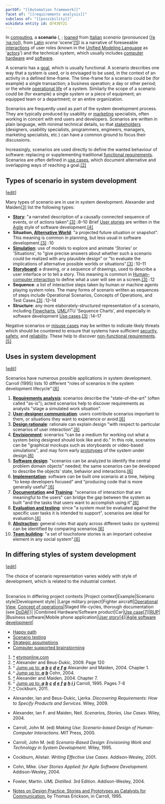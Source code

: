 ```yaml
---
partOf: "[[Automation framework]]"
facet of: "[[requirements analysis]]"
subclass of: "[[possibility]]"
wikidata entity id: Q7430721
---
```

In [computing](https://en.wikipedia.org/wiki/Computing "Computing"), a **scenario** (, ; [loaned](https://en.wikipedia.org/wiki/Loanword "Loanword") from [Italian](https://en.wikipedia.org/wiki/Italian_language "Italian language") _scenario_ (pronounced [[ʃeˈnaːrjo]](https://en.wikipedia.org/wiki/Help:IPA/Italian "Help:IPA/Italian")), from [Latin](https://en.wikipedia.org/wiki/Latin_language "Latin language") _scena_ 'scene'[[1]](#cite_note-1)) is a narrative of foreseeable [interactions](https://en.wikipedia.org/wiki/Human%E2%80%93computer_interaction "Human–computer interaction") of user roles (known in the [Unified Modeling Language](https://en.wikipedia.org/wiki/Unified_Modeling_Language "Unified Modeling Language") as '[actors](https://en.wikipedia.org/wiki/Actor_\(UML\) "Actor (UML)")') and the technical system, which usually includes [computer hardware](https://en.wikipedia.org/wiki/Computer_hardware "Computer hardware") and [software](https://en.wikipedia.org/wiki/Software "Software").

A scenario has a [goal](https://en.wikipedia.org/wiki/Goal_modeling "Goal modeling"), which is usually functional. A scenario describes one way that a system is used, or is envisaged to be used, in the context of an activity in a defined time-frame. The time-frame for a scenario could be (for example) a single transaction; a business operation; a day or other period; or the whole [operational life](https://en.wikipedia.org/wiki/Operational_life "Operational life") of a system. Similarly the scope of a scenario could be (for example) a single system or a piece of equipment; an equipped team or a department; or an entire organization.

Scenarios are frequently used as part of the system development process. They are typically produced by usability or [marketing](https://en.wikipedia.org/wiki/Marketing "Marketing") specialists, often working in concert with end users and developers. Scenarios are written in plain language, with minimal technical details, so that [stakeholders](https://en.wikipedia.org/wiki/Stakeholder_theory "Stakeholder theory") (designers, usability specialists, programmers, engineers, managers, marketing specialists, etc.) can have a common ground to focus their discussions.

Increasingly, scenarios are used directly to define the wanted behaviour of software: replacing or supplementing traditional [functional requirements](https://en.wikipedia.org/wiki/Functional_requirement "Functional requirement"). Scenarios are often defined in [use cases](https://en.wikipedia.org/wiki/Use_case "Use case"), which document alternative and overlapping ways of reaching a goal.[[2]](#cite_note-2)

## Types of scenario in system development

[[edit](https://en.wikipedia.org/w/index.php?title=Scenario_\(computing\)&action=edit&section=1 "Edit section: Types of scenario in system development")]

Many types of scenario are in use in system development. Alexander and Maiden[[3]](#cite_note-AlexMaid-3) list the following types:

- **[Story](https://en.wikipedia.org/wiki/Narrative "Narrative")**: "a narrated description of a causally connected sequence of events, or of actions taken".[[3]](#cite_note-AlexMaid-3) : 8–10  Brief [User stories](https://en.wikipedia.org/wiki/User_story "User story") are written in the [Agile](https://en.wikipedia.org/wiki/Agile_software_development "Agile software development") style of software development.[[4]](#cite_note-Cohn,_2004-4)
- **Situation, [Alternative World](https://en.wikipedia.org/wiki/Scenario_analysis "Scenario analysis")**: "a projected future situation or snapshot". This meaning is common in planning, but less usual in software development.[[3]](#cite_note-AlexMaid-3) : 10 
- **[Simulation](https://en.wikipedia.org/wiki/Simulation "Simulation")**: use of models to explore and animate 'Stories' or 'Situations', to "give precise answers about whether such a scenario could be realized with any plausible design" or "to evaluate the implications of alternative possible worlds or situations".[[3]](#cite_note-AlexMaid-3) : 10–11 
- **[Storyboard](https://en.wikipedia.org/wiki/Storyboard "Storyboard")**: a drawing, or a sequence of drawings, used to describe a user interface or to tell a story. This meaning is common in [Human–computer interaction](https://en.wikipedia.org/wiki/Human%E2%80%93computer_interaction "Human–computer interaction") to define what a user will see on a screen.[[3]](#cite_note-AlexMaid-3) : 12 
- **Sequence**: a list of interactive steps taken by human or machine agents playing system roles. The many forms of scenario written as sequences of steps include Operational Scenarios, Concepts of Operations, and Test Cases.[[3]](#cite_note-AlexMaid-3) : 12–14 
- **Structure**: any more elaborately-structured representation of a scenario, including [Flowcharts](https://en.wikipedia.org/wiki/Flowchart "Flowchart"), [UML](https://en.wikipedia.org/wiki/Unified_Modelling_Language "Unified Modelling Language")/ITU 'Sequence Charts', and especially in software development [Use cases](https://en.wikipedia.org/wiki/Use_case "Use case").[[3]](#cite_note-AlexMaid-3) : 14–17 

Negative scenarios or [misuse cases](https://en.wikipedia.org/wiki/Misuse_case "Misuse case") may be written to indicate likely threats which should be countered to ensure that systems have sufficient [security](https://en.wikipedia.org/wiki/Security "Security"), [safety](https://en.wikipedia.org/wiki/Safety "Safety"), and [reliability](https://en.wikipedia.org/wiki/Reliability_engineering "Reliability engineering"). These help to discover [non-functional requirements](https://en.wikipedia.org/wiki/Non-functional_requirements "Non-functional requirements").[[5]](#cite_note-Negative-5)

## Uses in system development

[[edit](https://en.wikipedia.org/w/index.php?title=Scenario_\(computing\)&action=edit&section=2 "Edit section: Uses in system development")]

Scenarios have numerous possible applications in system development. Carroll (1995) lists 10 different "roles of scenarios in the system development lifecycle":[[6]](#cite_note-Carroll1995-6)

1. **[Requirements analysis](https://en.wikipedia.org/wiki/Requirements_analysis "Requirements analysis")**: scenarios describe the "state-of-the-art" (often called "as-is"); acted scenarios help to discover requirements as analysts "stage a simulated work situation".
2. **[User-designer communication](https://en.wikipedia.org/wiki/Requirements_elicitation "Requirements elicitation")**: users contribute scenarios important to them, or situations they want to experience or avoid.[[6]](#cite_note-Carroll1995-6)
3. **[Design rationale](https://en.wikipedia.org/wiki/Design_rationale "Design rationale")**: rationale can explain design "with respect to particular scenarios of user interaction".[[6]](#cite_note-Carroll1995-6)
4. **[Envisionment](https://en.wikipedia.org/wiki/Mockup "Mockup")**: scenarios "can be a medium for working out what a system being designed should look like and do." In this role, scenarios can be "graphical mockups such as storyboards or video-based simulations", and may form early [prototypes](https://en.wikipedia.org/wiki/Prototype "Prototype") of the system under design.[[6]](#cite_note-Carroll1995-6)
5. **[Software design](https://en.wikipedia.org/wiki/Software_design "Software design")**: "scenarios can be analyzed to identify the central problem domain objects" needed; the same scenarios can be developed to describe the objects' state, behavior and interactions.[[6]](#cite_note-Carroll1995-6)
6. **[Implementation](https://en.wikipedia.org/wiki/Implementation "Implementation")**: software can be built one scenario at a time, helping "to keep developers focused" and "producing code that is more generally useful".[[6]](#cite_note-Carroll1995-6)
7. **[Documentation](https://en.wikipedia.org/wiki/Software_documentation "Software documentation") and [Training](https://en.wikipedia.org/wiki/Training "Training")**: "scenarios of interaction that are meaningful to the users" can bridge the gap between the system as built "and the tasks that users want to accomplish using it".[[6]](#cite_note-Carroll1995-6)
8. **[Evaluation and testing](https://en.wikipedia.org/wiki/Software_testing "Software testing")**: since "a system must be evaluated against the specific user tasks it is intended to support", scenarios are ideal for evaluation.[[6]](#cite_note-Carroll1995-6)
9. **[Abstraction](https://en.wikipedia.org/wiki/Abstraction "Abstraction")**: general rules that apply across different tasks (or systems) can be identified by comparing scenarios.[[6]](#cite_note-Carroll1995-6)
10. **[Team building](https://en.wikipedia.org/wiki/Team_building "Team building")**: "a set of touchstone stories is an important cohesive element in any social system".[[6]](#cite_note-Carroll1995-6)

## In differing styles of system development

[[edit](https://en.wikipedia.org/w/index.php?title=Scenario_\(computing\)&action=edit&section=3 "Edit section: In differing styles of system development")]

The choice of scenario representation varies widely with style of development, which is related to the industrial context.

|   |   |   |   |
|---|---|---|---|
Scenarios in differing project contexts
|Project context|Example|Scenario style|Development style|
|Large military project|Fighter aircraft|[Operational View](https://en.wikipedia.org/wiki/Operational_View "Operational View"), [Concept of operations](https://en.wikipedia.org/wiki/Concept_of_operations "Concept of operations")|Staged life-cycles, thorough documentation (see [DoDAF](https://en.wikipedia.org/wiki/Department_of_Defense_Architecture_Framework "Department of Defense Architecture Framework"))|
|Combined Hardware/Software product|Car|[Use case](https://en.wikipedia.org/wiki/Use_case "Use case")[[7]](#cite_note-7)|[RUP](https://en.wikipedia.org/wiki/IBM_Rational_Unified_Process "IBM Rational Unified Process")|
|Business software|Mobile phone application|[User story](https://en.wikipedia.org/wiki/User_story "User story")[[4]](#cite_note-Cohn,_2004-4)|[Agile software development](https://en.wikipedia.org/wiki/Agile_software_development "Agile software development")|

- [Happy path](https://en.wikipedia.org/wiki/Happy_path "Happy path")
- [Scenario testing](https://en.wikipedia.org/wiki/Scenario_testing "Scenario testing")
- [Strategic assumptions](https://en.wikipedia.org/wiki/Strategic_assumptions "Strategic assumptions")
- [Computer supported brainstorming](https://en.wikipedia.org/wiki/Computer_supported_brainstorming "Computer supported brainstorming")

1. **[^](#cite_ref-1 "Jump up")** [etymonline.com](https://www.etymonline.com/search?q=scenario)
2. **[^](#cite_ref-2 "Jump up")** Alexander and Beus-Dukic, 2009. Page 120
3. ^ [Jump up to: _**a**_](#cite_ref-AlexMaid_3-0) [_**b**_](#cite_ref-AlexMaid_3-1) [_**c**_](#cite_ref-AlexMaid_3-2) [_**d**_](#cite_ref-AlexMaid_3-3) [_**e**_](#cite_ref-AlexMaid_3-4) [_**f**_](#cite_ref-AlexMaid_3-5) [_**g**_](#cite_ref-AlexMaid_3-6) Alexander and Maiden, 2004. Chapter 1.
4. ^ [Jump up to: _**a**_](#cite_ref-Cohn,_2004_4-0) [_**b**_](#cite_ref-Cohn,_2004_4-1) Cohn, 2004.
5. **[^](#cite_ref-Negative_5-0 "Jump up")** Alexander and Maiden, 2004. Chapter 7.
6. ^ [Jump up to: _**a**_](#cite_ref-Carroll1995_6-0) [_**b**_](#cite_ref-Carroll1995_6-1) [_**c**_](#cite_ref-Carroll1995_6-2) [_**d**_](#cite_ref-Carroll1995_6-3) [_**e**_](#cite_ref-Carroll1995_6-4) [_**f**_](#cite_ref-Carroll1995_6-5) [_**g**_](#cite_ref-Carroll1995_6-6) [_**h**_](#cite_ref-Carroll1995_6-7) [_**i**_](#cite_ref-Carroll1995_6-8) [_**j**_](#cite_ref-Carroll1995_6-9) Carroll, 1995. Pages 7-8
7. **[^](#cite_ref-7 "Jump up")** Cockburn, 2011.

- Alexander, Ian and Beus-Dukic, Ljerka. _Discovering Requirements: How to Specify Products and Services_. Wiley, 2009.
- Alexander, Ian F. and Maiden, Neil. _Scenarios, Stories, Use Cases_. Wiley, 2004.
- Carroll, John M. (ed) _Making Use: Scenario-based Design of Human-Computer Interactions_. MIT Press, 2000.
- Carroll, John M. (ed) _Scenario-Based Design: Envisioning Work and Technology in System Development_. Wiley, 1995.
- Cockburn, Alistair. _Writing Effective Use Cases_. Addison-Wesley, 2001.
- Cohn, Mike. _User Stories Applied: for Agile Software Development_. Addison-Wesley, 2004.
- Fowler, Martin. _UML Distilled_. 3rd Edition. Addison-Wesley, 2004.

- [Notes on Design Practice: Stories and Prototypes as Catalysts for Communication.](http://tomeri.org/Stories.html) by Thomas Erickson, in Carroll, 1995.